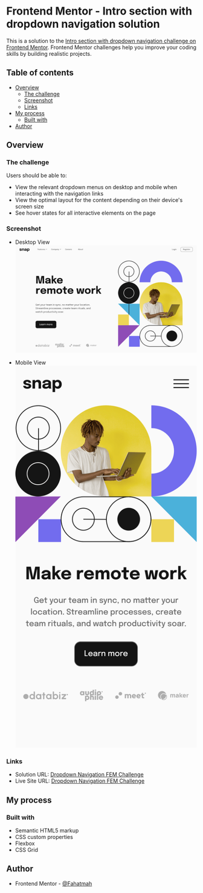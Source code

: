 # Frontend Mentor - Intro section with dropdown navigation solution

This is a solution to the [Intro section with dropdown navigation challenge on Frontend Mentor](https://www.frontendmentor.io/challenges/intro-section-with-dropdown-navigation-ryaPetHE5). Frontend Mentor challenges help you improve your coding skills by building realistic projects.

## Table of contents

- [Overview](#overview)
  - [The challenge](#the-challenge)
  - [Screenshot](#screenshot)
  - [Links](#links)
- [My process](#my-process)
  - [Built with](#built-with)
- [Author](#author)

## Overview

### The challenge

Users should be able to:

- View the relevant dropdown menus on desktop and mobile when interacting with the navigation links
- View the optimal layout for the content depending on their device's screen size
- See hover states for all interactive elements on the page

### Screenshot

- Desktop View
  ![](/design/output-screenshots/desktop-view.png)

- Mobile View
  ![](/design/output-screenshots/mobile-view.png)

### Links

- Solution URL: [Dropdown Navigation FEM Challenge](https://github.com/Fahatmah/intro-section-with-dropdown-navigation-main.git)
- Live Site URL: [Dropdown Navigation FEM Challenge](https://dropdown-fem-challenge.netlify.app/)

## My process

### Built with

- Semantic HTML5 markup
- CSS custom properties
- Flexbox
- CSS Grid

## Author

- Frontend Mentor - [@Fahatmah](https://www.frontendmentor.io/profile/Fahatmah)
